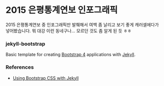 # 2015 은평통계연보 인포그래픽

2015 은평통계연보 중 인포그래픽만 발췌해서 여백 좀 날리고 보기 좋게 캐러셀에다가 넣어봤습니다.
뭐 대강 이런 동네구나... 모르던 것도 좀 알게 된 듯 ㅎㅎ


### jekyll-bootstrap

Basic template for creating [Bootstrap 4](http://v4-alpha.getbootstrap.com/) applications
with [Jekyll](http://jekyllrb.com).


### References

- [Using Bootstrap CSS with Jekyll](http://veithen.github.io/2015/03/26/jekyll-bootstrap.html)
